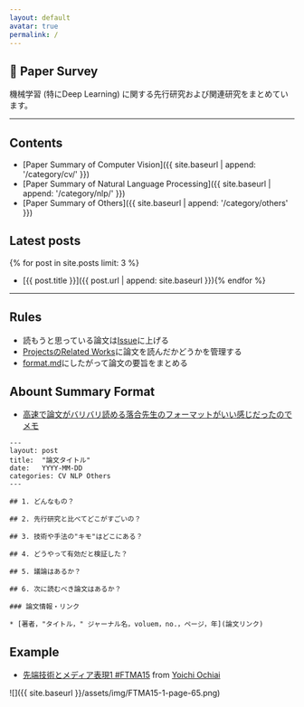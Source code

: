```yaml
---
layout: default
avatar: true
permalink: /
---
```


## 🚀 Paper Survey

機械学習 (特にDeep Learning) に関する先行研究および関連研究をまとめています。

---

## Contents

- [Paper Summary of Computer Vision]({{ site.baseurl | append: '/category/cv/' }})
- [Paper Summary of Natural Language Processing]({{ site.baseurl | append: '/category/nlp/' }})
- [Paper Summary of Others]({{ site.baseurl | append: '/category/others' }})

## Latest posts

{% for post in site.posts limit: 3 %}
- [{{ post.title }}]({{ post.url | append: site.baseurl }}){% endfor %}

---

## Rules

* 読もうと思っている論文は[Issue](https://github.com/shunk031/paper-survey/issues)に上げる
* [ProjectsのRelated Works](https://github.com/shunk031/paper-survey/projects/2)に論文を読んだかどうかを管理する
* [format.md](https://github.com/shunk031/paper-survey/blob/master/format.md)にしたがって論文の要旨をまとめる

## Abount Summary Format

- [高速で論文がバリバリ読める落合先生のフォーマットがいい感じだったのでメモ](http://lafrenze.hatenablog.com/entry/2015/08/04/120205)

```
---
layout: post
title:  "論文タイトル"
date:   YYYY-MM-DD
categories: CV NLP Others
---

## 1. どんなもの？

## 2. 先行研究と比べてどこがすごいの？

## 3. 技術や手法の"キモ"はどこにある？

## 4. どうやって有効だと検証した？

## 5. 議論はあるか？

## 6. 次に読むべき論文はあるか？

### 論文情報・リンク

* [著者，"タイトル，" ジャーナル名，voluem，no.，ページ，年](論文リンク)
```

## Example

- [先端技術とメディア表現1 #FTMA15](http://www.slideshare.net/Ochyai/1-ftma15) from [Yoichi Ochiai](http://www.slideshare.net/Ochyai)

![]({{ site.baseurl }}/assets/img/FTMA15-1-page-65.png)
